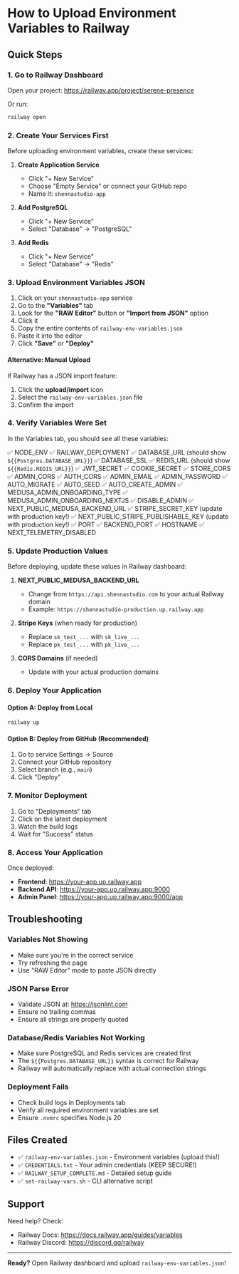 # How to Upload Environment Variables to Railway

## Quick Steps

### 1. Go to Railway Dashboard

Open your project: https://railway.app/project/serene-presence

Or run:
```bash
railway open
```

### 2. Create Your Services First

Before uploading environment variables, create these services:

1. **Create Application Service**
   - Click "+ New Service"
   - Choose "Empty Service" or connect your GitHub repo
   - Name it: `shennastudio-app`

2. **Add PostgreSQL**
   - Click "+ New Service"
   - Select "Database" → "PostgreSQL"

3. **Add Redis**
   - Click "+ New Service"
   - Select "Database" → "Redis"

### 3. Upload Environment Variables JSON

1. Click on your `shennastudio-app` service
2. Go to the **"Variables"** tab
3. Look for the **"RAW Editor"** button or **"Import from JSON"** option
4. Click it
5. Copy the entire contents of `railway-env-variables.json`
6. Paste it into the editor
7. Click **"Save"** or **"Deploy"**

#### Alternative: Manual Upload

If Railway has a JSON import feature:
1. Click the **upload/import** icon
2. Select the `railway-env-variables.json` file
3. Confirm the import

### 4. Verify Variables Were Set

In the Variables tab, you should see all these variables:

✅ NODE_ENV
✅ RAILWAY_DEPLOYMENT
✅ DATABASE_URL (should show `${{Postgres.DATABASE_URL}}`)
✅ DATABASE_SSL
✅ REDIS_URL (should show `${{Redis.REDIS_URL}}`)
✅ JWT_SECRET
✅ COOKIE_SECRET
✅ STORE_CORS
✅ ADMIN_CORS
✅ AUTH_CORS
✅ ADMIN_EMAIL
✅ ADMIN_PASSWORD
✅ AUTO_MIGRATE
✅ AUTO_SEED
✅ AUTO_CREATE_ADMIN
✅ MEDUSA_ADMIN_ONBOARDING_TYPE
✅ MEDUSA_ADMIN_ONBOARDING_NEXTJS
✅ DISABLE_ADMIN
✅ NEXT_PUBLIC_MEDUSA_BACKEND_URL
✅ STRIPE_SECRET_KEY (update with production key!)
✅ NEXT_PUBLIC_STRIPE_PUBLISHABLE_KEY (update with production key!)
✅ PORT
✅ BACKEND_PORT
✅ HOSTNAME
✅ NEXT_TELEMETRY_DISABLED

### 5. Update Production Values

Before deploying, update these values in Railway dashboard:

1. **NEXT_PUBLIC_MEDUSA_BACKEND_URL**
   - Change from `https://api.shennastudio.com` to your actual Railway domain
   - Example: `https://shennastudio-production.up.railway.app`

2. **Stripe Keys** (when ready for production)
   - Replace `sk_test_...` with `sk_live_...`
   - Replace `pk_test_...` with `pk_live_...`

3. **CORS Domains** (if needed)
   - Update with your actual production domains

### 6. Deploy Your Application

#### Option A: Deploy from Local

```bash
railway up
```

#### Option B: Deploy from GitHub (Recommended)

1. Go to service Settings → Source
2. Connect your GitHub repository
3. Select branch (e.g., `main`)
4. Click "Deploy"

### 7. Monitor Deployment

1. Go to "Deployments" tab
2. Click on the latest deployment
3. Watch the build logs
4. Wait for "Success" status

### 8. Access Your Application

Once deployed:

- **Frontend**: https://your-app.up.railway.app
- **Backend API**: https://your-app.up.railway.app:9000
- **Admin Panel**: https://your-app.up.railway.app:9000/app

## Troubleshooting

### Variables Not Showing

- Make sure you're in the correct service
- Try refreshing the page
- Use "RAW Editor" mode to paste JSON directly

### JSON Parse Error

- Validate JSON at: https://jsonlint.com
- Ensure no trailing commas
- Ensure all strings are properly quoted

### Database/Redis Variables Not Working

- Make sure PostgreSQL and Redis services are created first
- The `${{Postgres.DATABASE_URL}}` syntax is correct for Railway
- Railway will automatically replace with actual connection strings

### Deployment Fails

- Check build logs in Deployments tab
- Verify all required environment variables are set
- Ensure `.nvmrc` specifies Node.js 20

## Files Created

- ✅ `railway-env-variables.json` - Environment variables (upload this!)
- ✅ `CREDENTIALS.txt` - Your admin credentials (KEEP SECURE!)
- ✅ `RAILWAY_SETUP_COMPLETE.md` - Detailed setup guide
- ✅ `set-railway-vars.sh` - CLI alternative script

## Support

Need help? Check:
- Railway Docs: https://docs.railway.app/guides/variables
- Railway Discord: https://discord.gg/railway

---

**Ready?** Open Railway dashboard and upload `railway-env-variables.json`!
